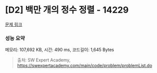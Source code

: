 # [D2] 백만 개의 정수 정렬 - 14229 

[문제 링크](https://swexpertacademy.com/main/code/problem/problemDetail.do?contestProbId=AX_Y-4T6-yoDFAVy) 

### 성능 요약

메모리: 107,692 KB, 시간: 490 ms, 코드길이: 1,645 Bytes



> 출처: SW Expert Academy, https://swexpertacademy.com/main/code/problem/problemList.do